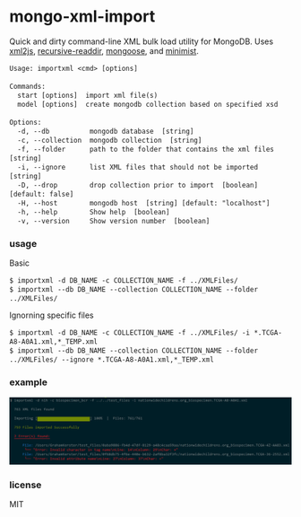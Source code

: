 # mongo-xml-import

Quick and dirty command-line XML bulk load utility for MongoDB. Uses [xml2js](https://github.com/Leonidas-from-XIV/node-xml2js), [recursive-readdir](https://github.com/jergason/recursive-readdir), [mongoose](http://mongoosejs.com/), and [minimist](https://github.com/substack/minimist).

```
Usage: importxml <cmd> [options]

Commands:
  start [options]  import xml file(s)
  model [options]  create mongodb collection based on specified xsd

Options:
  -d, --db          mongodb database  [string]
  -c, --collection  mongodb collection  [string]
  -f, --folder      path to the folder that contains the xml files  [string]
  -i, --ignore      list XML files that should not be imported  [string]
  -D, --drop        drop collection prior to import  [boolean] [default: false]
  -H, --host        mongodb host  [string] [default: "localhost"]
  -h, --help        Show help  [boolean]
  -v, --version     Show version number  [boolean]
```

### usage

Basic
```
$ importxml -d DB_NAME -c COLLECTION_NAME -f ../XMLFiles/
$ importxml --db DB_NAME --collection COLLECTION_NAME --folder ../XMLFiles/
```

Ignorning specific files
```
$ importxml -d DB_NAME -c COLLECTION_NAME -f ../XMLFiles/ -i *.TCGA-A8-A0A1.xml,*_TEMP.xml
$ importxml --db DB_NAME --collection COLLECTION_NAME --folder ../XMLFiles/ --ignore *.TCGA-A8-A0A1.xml,*_TEMP.xml
```

### example
![Example](https://github.com/gkerster/mongo-xml-import/blob/master/example/example_output.png)

### license

MIT
